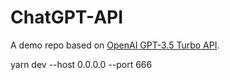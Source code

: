 # ChatGPT-API 

A demo repo based on [OpenAI GPT-3.5 Turbo API](https://platform.openai.com/docs/guides/chat).

 yarn dev --host 0.0.0.0 --port 666